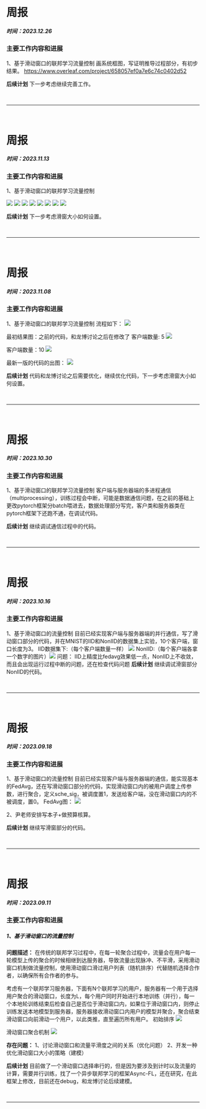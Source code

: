 # **周报**
##### 时间：2023.12.26
### **主要工作内容和进展**
1、基于滑动窗口的联邦学习流量控制
画系统框图，写证明推导过程部分，有初步结果。
https://www.overleaf.com/project/658057ef0a7e6c74c0402d52

**后续计划**
下一步考虑继续完善工作。


<br>

---

<br>



# **周报**
##### 时间：2023.11.13
### **主要工作内容和进展**
1、基于滑动窗口的联邦学习流量控制

![](./pic/1113iid.png)
![](./pic/1113noniid.png)
![](./pic/l1.png)
![](./pic/l5.png)
![](./pic/l7.png)
![](./pic/l9.png)
![](./pic/l1.png)
![](./pic/1113f.png)

**后续计划**
下一步考虑滑窗大小如何设置。


<br>

---

<br>


# **周报**
##### 时间：2023.11.08
### **主要工作内容和进展**
1、基于滑动窗口的联邦学习流量控制
流程如下：
![](./pic/1108.png)


最初结果图：之前的代码，和龙博讨论之后在修改了
客户端数量: 5
![](./pic/1107_03.png)


客户端数量：10
![](./pic/1107_04.png)


最新一版的代码的出图：
![](./pic/1108_2.png)




**后续计划**
代码和龙博讨论之后需要优化，继续优化代码，下一步考虑滑窗大小如何设置。


<br>

---

<br>


# **周报**
##### 时间：2023.10.30
### **主要工作内容和进展**
1、基于滑动窗口的联邦学习流量控制
客户端与服务器端的多进程通信（multiprocessing），训练过程会中断，可能是数据通信问题，在之前的基础上更改pytorch框架分batch喂进去，数据处理部分写完，客户类和服务器类在pytorch框架下还跑不通，在调试代码。

**后续计划**
继续调试通信过程中的代码。


<br>

---

<br>

# **周报**
##### 时间：2023.10.16
### **主要工作内容和进展**
1、基于滑动窗口的流量控制
目前已经实现客户端与服务器端的并行通信，写了滑动窗口部分的代码，并在MNIST的IID和NonIID的数据集上实验，10个客户端，窗口长度为3。
IID数据集下:（每个客户端数量一样）
![](./pic/1016fedwidowIID.png)
NonIID:（每个客户端各拿一个数字的图片）![](./pic/1016fedwindow.png)
问题：
IID上精度比fedavg效果低一点，NonIID上不收敛，而且会出现运行过程中断的问题，还在检查代码问题
**后续计划**
继续调试滑窗部分NonIID的代码。


<br>

---

<br>


# **周报**
##### 时间：2023.09.18
### **主要工作内容和进展**
1、基于滑动窗口的流量控制
目前已经实现客户端与服务器端的通信，能实现基本的FedAvg，还在写滑动窗口部分的代码，实现滑动窗口内的被用户调度上传参数，进行聚合，定义sche_sig，被调度置1，发送给客户端，没在滑动窗口内的不被调度，置0。
FedAvg图：
![](./pic/0918fedavg.png)

2、尹老师安排写本子+做预算核算。

**后续计划**
继续写滑窗部分的代码。


<br>

---

<br>



# **周报**
##### 时间：2023.09.11
### **主要工作内容和进展**
##### 1、基于滑动窗口的流量控制
<!-- **First sliding**提出，是根据权重相似度直接按分组聚合。
Khan M I, Jafaritadi M, Alhoniemi E, et al. Adaptive weight aggregation in federated learning for brain tumor segmentation[C]//International MICCAI Brainlesion Workshop. Cham: Springer International Publishing, 2021: 455-469. -->
**问题描述：**
在传统的联邦学习过程中，在每一轮聚合过程中，流量会在用户每一轮模型上传的聚合的时候相继到达服务器，导致流量出现脉冲、不平滑，采用滑动窗口机制做流量控制，使用滑动窗口滑过用户列表（随机排序）代替随机选择合作者，以确保所有合作者的参与。

考虑有一个联邦学习服务器，下面有N个联邦学习的用户，服务器有一个用于选择用户聚合的滑动窗口，长度为L，每个用户同时开始进行本地训练（并行），每一个本地轮训练结束后检查自己是否位于滑动窗口内，如果位于滑动窗口内，则停止训练发送本地模型到服务器，服务器接收滑动窗口内用户的模型并聚合，聚合结束滑动窗口向前滑动一个用户，以此类推，直至遍历所有用户。
初始排序
![](./pic/sliding.png)

滑动窗口聚合机制
![](./pic/sliding2.png)


**存在问题：**
1、讨论滑动窗口和流量平滑度之间的关系（优化问题）
2、开发一种优化滑动窗口大小的策略（建模）


**后续计划**
目前做了一个滑动窗口选择串行的，但是因为要涉及到计时以及流量的计算，需要并行训练，找了一个异步联邦学习的框架Async-FL，还在研究，在此框架上修改，目前还在debug，和龙博讨论后续建模。


<br>

---

<br>
